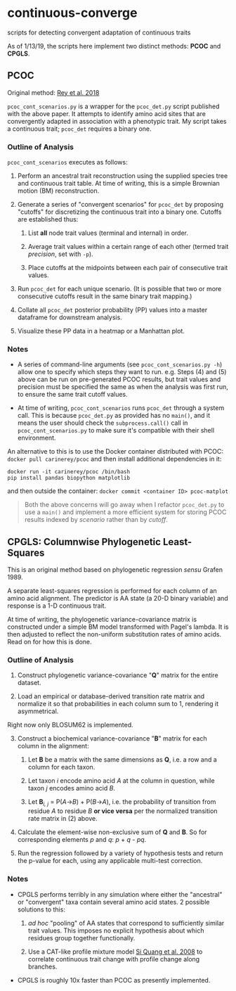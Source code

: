 # continuous-converge
scripts for detecting convergent adaptation of continuous traits

As of 1/13/19, the scripts here implement two distinct methods: **PCOC** and **CPGLS**.

## PCOC
Original method: [Rey et al. 2018](http://dx.doi.org/10.1101/247296)

`pcoc_cont_scenarios.py` is a wrapper for the `pcoc_det.py` script published with 
the above paper. It attempts to identify amino acid sites that are convergently
adapted in association with a phenotypic trait. My script takes a continuous
trait; `pcoc_det` requires a binary one.

### Outline of Analysis
`pcoc_cont_scenarios` executes as follows:

1. Perform an ancestral trait reconstruction using the supplied species tree
and continuous trait table. At time of writing, this is a simple Brownian motion
(BM) reconstruction.

2. Generate a series of "convergent scenarios" for `pcoc_det` by proposing
"cutoffs" for discretizing the continuous trait into a binary one.
Cutoffs are established thus:

	1. List __all__ node trait values (terminal and internal) in order.
	
	2. Average trait values within a certain range of each other (termed trait 
	_precision_, set with `-p`).
	
	3. Place cutoffs at the midpoints between each pair of consecutive
	trait values.

3. Run `pcoc_det` for each unique scenario. (It is possible that two or more consecutive
cutoffs result in the same binary trait mapping.)

4. Collate all `pcoc_det` posterior probability (PP) values into a master dataframe
for downstream analysis.

5. Visualize these PP data in a heatmap or a Manhattan plot.

### Notes

* A series of command-line arguments (see `pcoc_cont_scenarios.py -h`) allow one
to specify which steps they want to run. 
e.g. Steps (4) and (5) above can be run on pre-generated PCOC results, but
trait values and precision must be specified the same as when the analysis was
first run, to ensure the same trait cutoff values.

* At time of writing, `pcoc_cont_scenarios` runs `pcoc_det` through a system call.
This is because `pcoc_det.py` as provided has no `main()`, and it means the user
should check the `subprocess.call()` call in `pcoc_cont_scenarios.py` to make
sure it's compatible with their shell environment. 

An alternative to this is to use the Docker container distributed with PCOC:
```docker pull carinerey/pcoc```
and then install additional dependencies in it:
```
docker run -it carinerey/pcoc /bin/bash
pip install pandas biopython matplotlib
```
and then outside the container:
```docker commit <container ID> pcoc-matplot```

> Both the above concerns will go away when I refactor `pcoc_det.py` to use a `main()` 
and implement a more efficient system for storing PCOC results indexed 
by _scenario_ rather than by _cutoff_.

## CPGLS: Columnwise Phylogenetic Least-Squares
This is an original method based on phylogenetic regression _sensu_ Grafen 1989.

A separate least-squares regression is performed for each column of an amino acid
alignment. The predictor is AA state (a 20-D binary variable) and response is a
1-D continuous trait. 

At time of writing, the phylogenetic variance-covariance 
matrix is constructed under a simple BM model transformed with Pagel's lambda.
It is then adjusted to reflect the non-uniform substitution rates of amino acids.
Read on for how this is done.

### Outline of Analysis

1. Construct phylogenetic variance-covariance "**Q**" matrix for the entire dataset.

2. Load an empirical or database-derived transition rate matrix and normalize it
so that probabilities in each column sum to 1, rendering it asymmetrical.

Right now only BLOSUM62 is implemented.

3. Construct a biochemical variance-covariance "**B**" matrix for each column
in the alignment:

	1. Let **B** be a matrix with the same dimensions as **Q**, i.e. a row and 
	a column for each taxon.
	
	2. Let taxon _i_ encode amino acid _A_ at the column in question, 
	while taxon _j_ encodes amino acid _B_.
	
	3. Let **B**<sub>_i, j_</sub> = P(_A_->_B_) + P(_B_->_A_),
	i.e. the probability of transition from residue _A_ to residue _B_
	**or vice versa** per the normalized transition rate matrix in (2) above.
	
4. Calculate the element-wise non-exclusive sum of **Q** and **B**.
So for corresponding elements _p_ and _q_: _p_ + _q_ - _pq_.

5. Run the regression followed by a variety of hypothesis tests and return the
p-value for each, using any applicable multi-test correction.

### Notes

* CPGLS performs terribly in any simulation where either the "ancestral" or
"convergent" taxa contain several amino acid states. 2 possible solutions to this:

	1. _ad hoc_ "pooling" of AA states that correspond to sufficiently similar
	trait values. This imposes no explicit hypothesis about which residues group
	together functionally.
	
	2. Use a CAT-like profile mixture model 
	[Si Quang et al. 2008](http://dx.doi.org/10.1093/bioinformatics/btn445)
	to correlate continuous trait change with profile change along branches.
	
* CPGLS is roughly 10x faster than PCOC as presently implemented.